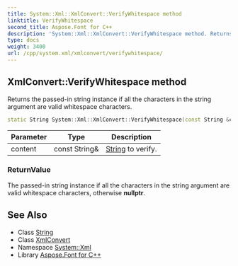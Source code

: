```yaml
---
title: System::Xml::XmlConvert::VerifyWhitespace method
linktitle: VerifyWhitespace
second_title: Aspose.Font for C++
description: 'System::Xml::XmlConvert::VerifyWhitespace method. Returns the passed-in string instance if all the characters in the string argument are valid whitespace characters in C++.'
type: docs
weight: 3400
url: /cpp/system.xml/xmlconvert/verifywhitespace/
---
```

## XmlConvert::VerifyWhitespace method


Returns the passed-in string instance if all the characters in the string argument are valid whitespace characters.

```cpp
static String System::Xml::XmlConvert::VerifyWhitespace(const String &content)
```


| Parameter | Type | Description |
| --- | --- | --- |
| content | const String\& | [String](../../../system/string/) to verify. |

### ReturnValue

The passed-in string instance if all the characters in the string argument are valid whitespace characters, otherwise **nullptr**.

## See Also

* Class [String](../../../system/string/)
* Class [XmlConvert](../)
* Namespace [System::Xml](../../)
* Library [Aspose.Font for C++](../../../)
